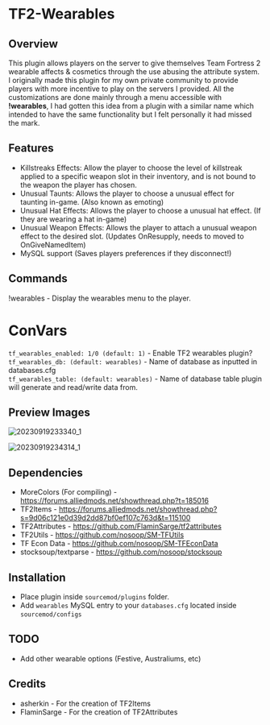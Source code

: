 # TF2-Wearables

## Overview 

This plugin allows players on the server to give themselves Team Fortress 2 wearable affects & cosmetics through the use abusing the attribute system. I originally made this plugin for my own private community to provide players with more incentive to play on the servers I provided. All the customizations are done mainly through a menu accessible with **!wearables**, I had gotten this idea from a plugin with a similar name which intended to have the same functionality but I felt personally it had missed the mark.

## Features

- Killstreaks Effects: Allow the player to choose the level of killstreak applied to a specific weapon slot in their inventory, and is not bound to the weapon the player has chosen.
- Unusual Taunts: Allows the player to choose a unusual effect for taunting in-game. (Also known as emoting)
- Unusual Hat Effects: Allows the player to choose a unusual hat effect. (If they are wearing a hat in-game)
- Unusual Weapon Effects: Allows the player to attach a unusual weapon effect to the desired slot. (Updates OnResupply, needs to moved to OnGiveNamedItem)
- MySQL support (Saves players preferences if they disconnect!)

## Commands

!wearables - Display the wearables menu to the player.

# ConVars

`tf_wearables_enabled: 1/0 (default: 1)` - Enable TF2 wearables plugin?\
`tf_wearables_db: (default: wearables)` - Name of database as inputted in databases.cfg\
`tf_wearables_table: (default: wearables)` - Name of database table plugin will generate and read/write data from.

## Preview Images

![20230919233340_1](https://github.com/keybangz/TF2-Wearables/assets/23132897/4667de68-bf63-4e67-9aa8-569ecba30ce9)

![20230919234314_1](https://github.com/keybangz/TF2-Wearables/assets/23132897/5de812d1-dc7d-4ca5-a452-e913e3209178)

## Dependencies

- MoreColors (For compiling) - https://forums.alliedmods.net/showthread.php?t=185016
- TF2Items - https://forums.alliedmods.net/showthread.php?s=9d06c121e0d39d2dd87bf0ef107c763d&t=115100
- TF2Attributes - https://github.com/FlaminSarge/tf2attributes
- TF2Utils - https://github.com/nosoop/SM-TFUtils
- TF Econ Data - https://github.com/nosoop/SM-TFEconData
- stocksoup/textparse - https://github.com/nosoop/stocksoup

## Installation

- Place plugin inside `sourcemod/plugins` folder.
- Add `wearables` MySQL entry to your `databases.cfg` located inside `sourcemod/configs`

## TODO

- Add other wearable options (Festive, Australiums, etc)

## Credits

- asherkin - For the creation of TF2Items
- FlaminSarge - For the creation of TF2Attributes
